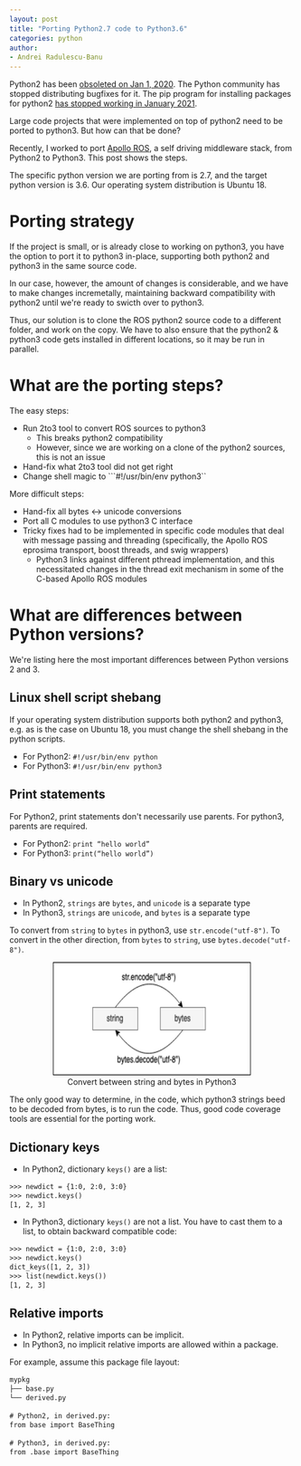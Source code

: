 ```yaml
---
layout: post
title: "Porting Python2.7 code to Python3.6"
categories: python
author:
- Andrei Radulescu-Banu
---
```


Python2 has been [obsoleted on Jan 1, 2020](https://www.python.org/doc/sunset-python-2/). The Python community has stopped distributing bugfixes for it. The pip program for installing packages for python2 [has stopped working in January 2021](https://pip.pypa.io/en/stable/news/#id4).

Large code projects that were implemented on top of python2 need to be ported to python3. But how can that be done?

Recently, I worked to port [Apollo ROS](https://github.com/ApolloAuto/apollo-platform/tree/1.5.5), a self driving middleware stack, from Python2 to Python3. This post shows the steps.

The specific python version we are porting from is 2.7, and the target python version is 3.6. Our operating system distribution is Ubuntu 18.

# Porting strategy

If the project is small, or is already close to working on python3, you have the option to port it to python3 in-place, supporting both python2 and python3 in the same source code.

In our case, however, the amount of changes is considerable, and we have to make changes incremetally, maintaining backward compatibility with python2 until we're ready to swicth over to python3.

Thus, our solution is to clone the ROS python2 source code to a different folder, and work on the copy. We have to also ensure that the python2 & python3 code gets installed in different locations, so it may be run in parallel.

# What are the porting steps?

The easy steps:
* Run 2to3 tool to convert ROS sources to python3
  * This breaks python2 compatibility
  * However, since we are working on a clone of the python2 sources, this is not an issue
* Hand-fix what 2to3 tool did not get right
* Change shell magic to ```#!/usr/bin/env python3``

More difficult steps:
* Hand-fix all bytes <-> unicode conversions
* Port all C modules to use python3 C interface
* Tricky fixes had to be implemented in specific code modules that deal with message passing and threading (specifically, the Apollo ROS eprosima transport, boost threads, and swig wrappers)
  * Python3 links against different pthread implementation, and this necessitated changes in the thread exit mechanism in some of the C-based Apollo ROS modules

# What are differences between Python versions?

We're listing here the most important differences between Python versions 2 and 3.

## Linux shell script shebang

If your operating system distribution supports both python2 and python3, e.g. as is the case on Ubuntu 18, you must change the shell shebang in the python scripts.

* For Python2: ```#!/usr/bin/env python```
* For Python3: ```#!/usr/bin/env python3```

## Print statements

For Python2, print statements don't necessarily use parents. For python3, parents are required.

* For Python2: ```print “hello world”```
* For Python3: ```print(“hello world”)```

## Binary vs unicode

* In Python2, ```strings``` are ```bytes```, and ```unicode``` is a separate type
* In Python3, ```strings``` are ```unicode```, and ```bytes``` is a separate type

To convert from ```string``` to ```bytes``` in python3, use ```str.encode("utf-8")```. To convert in the other direction, from ```bytes``` to ```string```, use ```bytes.decode("utf-8")```.

<p align="center">
<img width="350" height="200" src="/src/diagrams/string_bytes.png"><br>
Convert between string and bytes in Python3
</p>

The only good way to determine, in the code, which python3 strings beed to be decoded from bytes, is to run the code. Thus, good code coverage tools are essential for the porting work.

## Dictionary keys

* In Python2, dictionary ```keys()``` are a list:
```
>>> newdict = {1:0, 2:0, 3:0}
>>> newdict.keys()
[1, 2, 3]
```

* In Python3, dictionary ```keys()``` are not a list. You have to cast them to a list, to obtain backward compatible code:
```
>>> newdict = {1:0, 2:0, 3:0}
>>> newdict.keys()
dict_keys([1, 2, 3])
>>> list(newdict.keys())
[1, 2, 3]
```

## Relative imports

* In Python2, relative imports can be implicit.
* In Python3, no implicit relative imports are allowed within a package.

For example, assume this package file layout:

```
mypkg
├── base.py
└── derived.py

# Python2, in derived.py:
from base import BaseThing

# Python3, in derived.py:
from .base import BaseThing
```